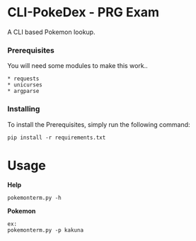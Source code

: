 # CLI-PokeDex - PRG Exam

A CLI based Pokemon lookup. 

### Prerequisites

You will need some modules to make this work..

```
* requests
* unicurses
* argparse
```

### Installing

To install the Prerequisites, simply run the following command:

```
pip install -r requirements.txt
```
# Usage

**Help**
```
pokemonterm.py -h
```
**Pokemon**
```
ex:
pokemonterm.py -p kakuna
```
